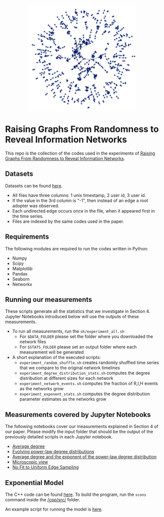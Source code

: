 <p align="center"> <img src="https://raw.githubusercontent.com/WsdmSubmission28/networkgrowth/master/content/viz_oc.png" width="350"/> </p>


# Raising Graphs From Randomness to Reveal Information Networks

This repo is the collection of the codes used in the experiments of [Raising Graphs From Randomness to Reveal Information Networks](https://info.ilab.sztaki.hu/~rpalovics/edge-sampling-kdd-2016.pdf).

## Datasets

Datasets can be found [here](https://dms.sztaki.hu/en/letoltes/networkgrowth).
* All files have three columns: 1 unix timestamp, 2 user id, 3 user id.
* If the value in the 3rd column is "-1", then instead of an edge a root adopter was observed.
* Each undirected edge occurs once in the file, when it appeared first in the time series.
* Files are indexed by the same codes used in the paper.

## Requirements

The following modules are required to run the codes written in Python:
* Numpy
* Scipy
* Matplotlib
* Pandas
* Seaborn
* Networkx

## Running our measurements

These scripts generate all the statistics that we investigate in Section 4. Jupyter Notebooks introduced below will use the outputs of these measurements.
* To run all measurements, run the `sh/experiment_all.sh`
   * For `$DATA_FOLDER` please set the folder where you downloaded the network files
   * For `$STATS_FOLDER` please set an output folder where each measurement will be generated
* A short explanation of the executed scripts:
   * `experiment_random_shuffle.sh` creates randomly shuffled time series that we compare to the original network timelines
   * `experiment_degree_distribution_stats.sh` computes the degree distribution at different sizes for each network
   * `experiment_network_events.sh` computes the fraction of R,I,H events as the networks grow
   * `experiment_exponent_stats.sh` computes the degree distribution parameter estimates as the networks grow

## Measurements covered by Jupyter Notebooks

The following notebooks cover our measurements explained in Section 4 of our paper. Please modify the input folder that should be the output of the previously detailed scripts in each Jupyter notebook.

* [Average degree](https://github.com/rpalovics/networkgrowth/blob/master/notebooks/es_avgdeg.ipynb)
* [Evolving power-law degree distributions](https://github.com/rpalovics/networkgrowth/blob/master/notebooks/es_dist.ipynb)
* [Average degree and the exponent of the power-law degree distribution](https://github.com/rpalovics/networkgrowth/blob/master/notebooks/es_degdist.ipynb)
* [Microscopic view](https://github.com/rpalovics/networkgrowth/blob/master/notebooks/es_micro.ipynb)
* [No Fit to Uniform Edge Sampling](https://github.com/rpalovics/networkgrowth/blob/master/notebooks/es_random.ipynb)

## Exponential Model

The C++ code can be found [here](https://github.com/rpalovics/networkgrowth/tree/master/cpp). To build the program, run the `scons` command inside the [/cpp/src/](https://github.com/rpalovics/networkgrowth/tree/master/cpp/src) folder.

An example script for running the model is [here](https://github.com/rpalovics/networkgrowth/blob/master/sh/experiment_exponential_model_example.sh).

